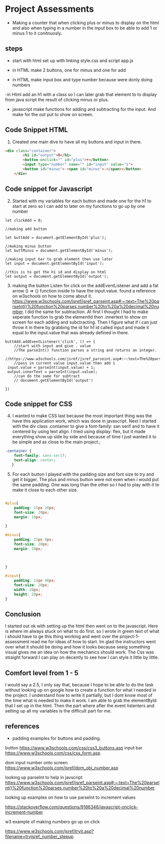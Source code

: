 # Project Assessments
- Making a counter that when clicking plus or minus to display on the html and also when typing in a number in the input box to be able to add 1 or minus 1 to it conitnuosly.

## steps

- start with html set up with linking style.css and script app.js

- in HTML make 2 buttons, one for minus and one for add

- in HTML make input box and type number because were donly doing numbers

-in Html add an h1 with a class so I can later grab that element to to display from java script the result of clicking minus or plus.
- javascript make functions for adding and subtracting for the input. And make for the out put to show on screen. 

## Code Snippet HTML

1. Created one main dive to have all my buttons and input in there.

```Html
<div class="container"> 
        <h1 id="output">0</h1>
        <button onclick="" id="plus">+</button>
        <input type="number" name="" id="input" value="1">
        <button id="minus"> <span id="minus">-</span></button>
    </div>
```
## Code snippet for Javascript
2. Started with my variables for each button and made one for the h1 to start at zero so I can add to later on my functions to go up by one number

```Js
let clickAdd = 0;

//making add button

let buttAdd = document.getElementById('plus');

//making minus button
let buttMinus = document.getElementById('minus');

//making input bar to grab element then use later
let input = document.getElementById('input');

//this is to get the h1 id and display on html
let output = document.getElementById('output');

```

3. making the button Listen for click on the addEventListener and add a fat arrow () => {} function inside to have the input.value. found a reference on w3schools on how to come about it. https://www.w3schools.com/jsref/jsref_parseint.asp#:~:text=The%20parseInt()%20function%20parses,number%20to%20a%20decimal%20number. I did the same for subtraction. At first I thought I had to make  seperate function to grab the elementId then .innertext to show on screen for each adding and subctracting. Then I figure what if i can just throw it in there by grabbing the id for h1 id called input and made it equal to the input.value that was already defined in there.

```Js
buttAdd.addEventListener('click', () => {
    //start with input and give . value
    //The parseInt() function parses a string and returns an integer.
    //https://www.w3schools.com/jsref/jsref_parseint.asp#:~:text=The%20parseInt()%20function%20parses,number%20to%20a%20decimal%20number.
    //pass in current value input.value then add 1
 input.value = parseInt(input.value) + 1;
 output.innerText = parseInt(input.value);
    //can do the same for subtract
    // document.getElementById('output')

})
```

## Code snippet for CSS

4. I wanted to make CSS last because the most important thing was the have this application work, which was done in javascript. Next I started with the div class .container to give a font-family: san serif and to have it centered by using text align. I tried using display: flex, but it made everything show up side by side and because of time I just wanted it to be simple and as close to the main project.;

```CSS
.container {
    font-family: sans-serif;
    text-align: center;
   }

```
5. For each button I played with the padding size and font size to try and get it bigger. The plus and minus button were not even when i would put the same padding. One was long than the other so I had to play with it to make it close to each other size.

```CSS

#plus{
    padding: 15px 20px;
    font-size: 20px;
    margin: 10px;
   
}

#minus{
    padding: 15px 6px;
    font-size: 20px;
    margin: 10px;
   
   
    
}

#input{
    padding: 14px 40px;
    font-size: 20px;
    width: 20px;
    height: 20px;
}

```


## Conclusion 
I started out ok with setting up the html then went on to the javascript. Here is where im always stuck on what to do first. so I wrote in green text of what i should have to ge this thing working and went over the project-1-assessment read me for ideas of how to start. Im glad the instructors went over what it should be doing and how it looks because seeig something visual gives me an idea on how the mechanics should work. The Css was straight forward I can play on decently to see how I can style it little by little. 

## Comfort level from 1 - 5 
I would say a 2.5, I only say that, because I hope to be able to do the task without looking up on google how to create a function for what I needed in the project. I understand how to write it partially, but I dont know most of the time what is needed to make it work. I am able to grab the elementById that I set up in the html. Then the part where after the event listenters and setting up all my variables is the difficult part for me. 

## references 
- padding examples for buttons and padding.
 
 button
https://www.w3schools.com/css/css3_buttons.asp
 input bar
https://www.w3schools.com/css/css_form.asp

dom input number onto screen
https://www.w3schools.com/jsref/dom_obj_number.asp

looking up parseInt to help in javscript 
https://www.w3schools.com/jsref/jsref_parseint.asp#:~:text=The%20parseInt()%20function%20parses,number%20to%20a%20decimal%20number.

looking up examples on how to use parseInt to increment values

https://stackoverflow.com/questions/9186346/javascript-onclick-increment-number

w3 example of making numbers go up on click

https://www.w3schools.com/jsref/tryit.asp?filename=tryjsref_number_stepup




